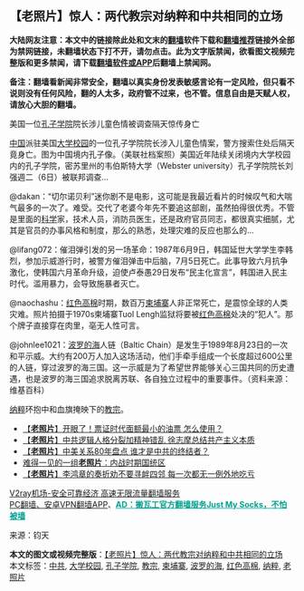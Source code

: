  <h2>【老照片】惊人：两代教宗对纳粹和中共相同的立场</h2> <p class="notice"><b>大陆网友注意：本文中的链接除此处和文末的<a href="https://github.com/bannedbook/fanqiang" >翻墙</a>软件下载和<a href="https://github.com/killgcd/justmysocks/blob/master/README.md">翻墙推荐</a>链接外全部为禁网链接，未翻墙状态下打不开，请勿点击。此为文字版禁闻，欲看图文视频完整版和更多禁闻，请下载<a href="https://github.com/bannedbook/fanqiang">翻墙软件或APP</a>后翻墙上禁闻网。</p><p>备注：翻墙看新闻非常安全，翻墙以真实身份发表敏感言论有一定风险，但只看不说则没有任何风险，翻的人太多，政府管不过来，也不管。信息自由是天赋人权，请放心大胆的翻墙。</b></p>  <div class="entry"> <p>美国一位<a href="https://www.bannedbook.org/bnews/tag/%e5%ad%94%e5%ad%90%e5%ad%a6%e9%99%a2/" class="st_tag internal_tag" rel="tag" title="标签 孔子学院 下的日志">孔子学院</a>院长涉儿童色情被调查隔天惊传身亡</p> <p><span class='wp_keywordlink_affiliate'><a href="https://www.bannedbook.org/" title="中国" target="_blank">中国</a></span>派驻美国<a href="https://www.bannedbook.org/bnews/tag/%E5%A4%A7%E5%AD%A6%E6%A0%A1%E5%9B%AD/" class="st_tag internal_tag" rel="tag" title="标签 大学校园 下的日志">大学校园</a>的一位孔子学院院长涉入儿童色情案，警方搜索住处后隔天竟身亡。图为中国境内孔子像。（美联社档案照）美国近年陆续关闭境内大学校园内的孔子学院，密苏里州的韦伯斯特大学（Webster university）孔子学院院长刘强週二（6日）被联邦调查…</p> <p></p> <p>@dakan：“切尔诺贝利”迷你剧不是电影，这可能是我最近看片的时候叹气和大喘气最多的一次了。难受。交代了老婆今年先不要追这部剧，虽然拍得很优秀。不管是里面的<span class='wp_keywordlink'><a href="https://www.bannedbook.org/forum11/topic309.html" title="禁片：“科学”的棍子" target="_blank">科学</a></span>家，技术人员，消防员医生，还是政府官员同志，都很真实细腻，尤其是官员的办事风格和制度，那么的熟悉，处理灾难的反应也那么的…</p>  <p></p> <p>@lifang072：催泪弹引发的另一场革命：1987年6月9日，韩国延世大学学生李韩烈，参加示威游行时，被警方催泪弹击中后脑，7月5日死亡。此事导致六月抗争激化，使韩国六月革命升级，迫使卢泰愚29日发布“民主化宣言”，韩国进入民主时代。滥用暴力，会导致施暴者灭亡。</p> <p></p> <p>@naochashu：<span class='wp_keywordlink'><a href="https://www.bannedbook.org/forum2/topic1495.html" title="《革命的僭妄：红色高棉，一部血淋淋的历史》" target="_blank">红色高棉</a></span>时期，数百万<a href="https://www.bannedbook.org/bnews/tag/%e6%9f%ac%e5%9f%94%e5%af%a8/" class="st_tag internal_tag" rel="tag" title="标签 柬埔寨 下的日志">柬埔寨</a>人非正常死亡，是震惊全球的人类灾难。照片拍摄于1970s柬埔寨Tuol Lengh监狱将要被<a href="https://www.bannedbook.org/bnews/tag/%e7%ba%a2%e8%89%b2%e9%ab%98%e6%a3%89/" class="st_tag internal_tag" rel="tag" title="标签 红色高棉 下的日志">红色高棉</a>处决的“犯人”。那个牌子直接穿在肉里，亳无人性可言。</p>  <p></p> <p>@johnlee1021：<a href="https://www.bannedbook.org/bnews/tag/%E6%B3%A2%E7%BD%97%E7%9A%84%E6%B5%B7/" class="st_tag internal_tag" rel="tag" title="标签 波罗的海 下的日志">波罗的海</a>人链（Baltic Chain）是发生于1989年8月23日的一次和平示威。大约有200万人加入这场活动，他们手牵手组成一个长度超过600公里的人链，穿过波罗的海三国。这一示威是为了希望世界能够关心三国共同的历史遭遇，也是波罗的海三国追求脱离苏联、各自独立过程中的重要事件。（资料来源：维基百科）</p> <p></p> <p><a href="https://www.bannedbook.org/bnews/tag/%e7%ba%b3%e7%b2%b9/" class="st_tag internal_tag" rel="tag" title="标签 纳粹 下的日志">纳粹</a>环抱中和血旗掩映下的<a href="https://www.bannedbook.org/bnews/tag/%e6%95%99%e5%ae%97/" class="st_tag internal_tag" rel="tag" title="标签 教宗 下的日志">教宗</a>。</p>  <ul class='op-related-articles' title='相关阅读'> <li><a href='https://www.bannedbook.org/bnews/lifebaike/20201020/1416982.html' target='_blank'>【<b>老照片</b>】开眼了！票证时代面额最小的油票 怎么使用？</a></li> <li><a href='https://www.bannedbook.org/bnews/lifebaike/20201019/1416393.html' target='_blank'>【<b>老照片</b>】中共逻辑人格分裂加精神错乱 徐志摩总结共产主义本质</a></li> <li><a href='https://www.bannedbook.org/bnews/lifebaike/20201018/1416016.html' target='_blank'>【<b>老照片</b>】中美关系80年盘点 谁才是中共的终结者？</a></li> <li><a href='https://www.bannedbook.org/bnews/lifebaike/20201014/1413332.html' target='_blank'>难得一见的一组<b>老照片</b>：内战时期国统区</a></li> <li><a href='https://www.bannedbook.org/bnews/lifebaike/20201013/1412866.html' target='_blank'>【<b>老照片</b>】李鸿章的奏折劝不要寻衅四邻 每一次都无一例外地吃亏</a></li> </ul> <p class="texttj"> <a href="https://www.bannedbook.org/forum23/topic22702.html" target="_blank">V2ray机场-安全可靠经济 高速无限流量翻墙服务</a><br/> <a href="https://github.com/bannedbook/fanqiang/wiki/%E7%A6%81%E9%97%BB%E7%BD%91%E5%AE%89%E5%8D%93%E7%BF%BB%E5%A2%99%E6%96%B0%E9%97%BBAPP" target="_blank">PC翻墙、安卓VPN翻墙APP</a>、<span onclick="window.open('https://github.com/killgcd/justmysocks/blob/master/README.md')" style="font-weight:bold;color:#00A191;cursor:pointer;text-decoration:underline;outline:none">AD：搬瓦工官方翻墙服务Just My Socks，不怕被墙</span></p><p> 来源：钧天 </p><a name='sharetosocial'></a>       <div><b>本文的图文或视频完整版</b>：<a href='https://www.bannedbook.org/bnews/comments/20201024/1419410.html'>【老照片】惊人：两代教宗对纳粹和中共相同的立场</a></div>  </div><!--END ENTRY--> <div class="postfooter"> <div>本文标签：<a href="https://www.bannedbook.org/bnews/tag/%e4%b8%ad%e5%85%b1/" rel="tag">中共</a>, <a href="https://www.bannedbook.org/bnews/tag/%E5%A4%A7%E5%AD%A6%E6%A0%A1%E5%9B%AD/" rel="tag">大学校园</a>, <a href="https://www.bannedbook.org/bnews/tag/%e5%ad%94%e5%ad%90%e5%ad%a6%e9%99%a2/" rel="tag">孔子学院</a>, <a href="https://www.bannedbook.org/bnews/tag/%e6%95%99%e5%ae%97/" rel="tag">教宗</a>, <a href="https://www.bannedbook.org/bnews/tag/%e6%9f%ac%e5%9f%94%e5%af%a8/" rel="tag">柬埔寨</a>, <a href="https://www.bannedbook.org/bnews/tag/%E6%B3%A2%E7%BD%97%E7%9A%84%E6%B5%B7/" rel="tag">波罗的海</a>, <a href="https://www.bannedbook.org/bnews/tag/%e7%ba%a2%e8%89%b2%e9%ab%98%e6%a3%89/" rel="tag">红色高棉</a>, <a href="https://www.bannedbook.org/bnews/tag/%e7%ba%b3%e7%b2%b9/" rel="tag">纳粹</a>, <a href="https://www.bannedbook.org/bnews/tag/%E8%80%81%E7%85%A7%E7%89%87/" rel="tag">老照片</a></div>  </div><!--END POSTFOOTER--> 